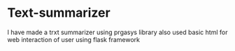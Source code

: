 # Text-summarizer
I have made a trxt summarizer using prgasys library also used basic html for web interaction of user using flask framework
